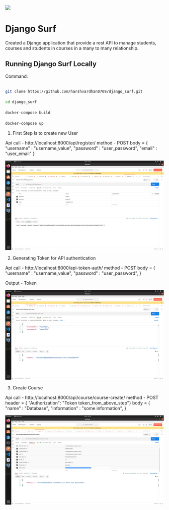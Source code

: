 ![](https://github.com/harshvardhan0709/django_surf/workflows/Django%20Surf/badge.svg)

# Django Surf

Created a Django application that provide a rest API to manage students, courses and students in courses in a many to many relationship.

## Running Django Surf Locally

Command:

 ```bash
 
 git clone https://github.com/harshvardhan0709/django_surf.git

 cd django_surf

 docker-compose build 

 docker-compose up

 ```




1. First Step Is to create new User 

Api call - http://localhost:8000/api/register/ 
method - POST
body = {
    "username" : "username_value",
    "password" : "user_password",
    "email" : "user_email"
}

![](img/1.png)



2. Generating Token for API authentication

Api call - http://localhost:8000/api-token-auth/
method - POST
body = {
    "username" : "username_value",
    "password" : "user_password",
} 

Output - Token 

![](img/2.png)



3. Create Course

Api call - http://localhost:8000/api/course/course-create/
method - POST
header = { "Authorization": "Token token_from_above_step"}
body = {
    "name" : "Database",
    "information" : "some information",
} 

![](img/3.png)


